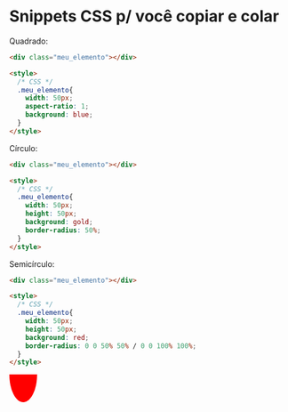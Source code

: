 # Snippets CSS p/ você copiar e colar


Quadrado:
``` html
<div class="meu_elemento"></div>

<style>
  /* CSS */
  .meu_elemento{
    width: 50px;
    aspect-ratio: 1;
    background: blue;
  }
</style>
```

Círculo:
``` html
<div class="meu_elemento"></div>

<style>
  /* CSS */
  .meu_elemento{
    width: 50px;
    height: 50px;
    background: gold;
    border-radius: 50%;
  }
</style>
```

Semicírculo:
<div width="50%">

  ``` html
  <div class="meu_elemento"></div>

  <style>
    /* CSS */
    .meu_elemento{
      width: 50px;
      height: 50px;
      background: red;
      border-radius: 0 0 50% 50% / 0 0 100% 100%;
    }
  </style>
  ```

</div>

<div width="50%">
    <div class="meu_elemento"></div>

  <style>
    /* CSS */
    .meu_elemento{
      width: 50px;
      height: 50px;
      background: red;
      border-radius: 0 0 50% 50% / 0 0 100% 100%;
    }
  </style>
</div>
